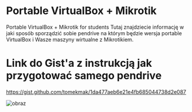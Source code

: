 # Portable VirtualBox + Mikrotik 
 Portable VirtualBox + Mikrotik  for students
Tutaj znajdziecie informację w jaki sposób sporządzić sobie pendrive na którym będzie wersja portable VirtualBox i Wasze maszyny wirtualne z Mikrotikiem.

# Link do Gist'a z instrukcją jak przygotować samego pendrive
https://gist.github.com/tomekmak/1da477aeb6e21e4fb685044738d2e087

![obraz](https://github.com/user-attachments/assets/b71f4a78-ca10-4fd2-b23e-5c15c8951174)
